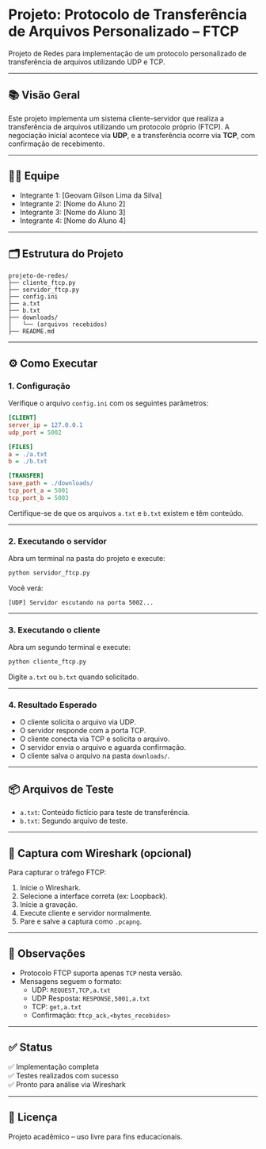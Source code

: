 # Projeto: Protocolo de Transferência de Arquivos Personalizado – FTCP

Projeto de Redes para implementação de um protocolo personalizado de transferência de arquivos utilizando UDP e TCP.

---

## 📚 Visão Geral

Este projeto implementa um sistema cliente-servidor que realiza a transferência de arquivos utilizando um protocolo próprio (FTCP). A negociação inicial acontece via **UDP**, e a transferência ocorre via **TCP**, com confirmação de recebimento.

---

## 👨‍💻 Equipe

- Integrante 1: [Geovam Gilson Lima da Silva]
- Integrante 2: [Nome do Aluno 2]
- Integrante 3: [Nome do Aluno 3]
- Integrante 4: [Nome do Aluno 4]

---

## 🗂️ Estrutura do Projeto

```
projeto-de-redes/
├── cliente_ftcp.py
├── servidor_ftcp.py
├── config.ini
├── a.txt
├── b.txt
├── downloads/
│   └── (arquivos recebidos)
├── README.md
```

---

## ⚙️ Como Executar

### 1. Configuração

Verifique o arquivo `config.ini` com os seguintes parâmetros:

```ini
[CLIENT]
server_ip = 127.0.0.1
udp_port = 5002

[FILES]
a = ./a.txt
b = ./b.txt

[TRANSFER]
save_path = ./downloads/
tcp_port_a = 5001
tcp_port_b = 5003
```

Certifique-se de que os arquivos `a.txt` e `b.txt` existem e têm conteúdo.

---

### 2. Executando o servidor

Abra um terminal na pasta do projeto e execute:

```bash
python servidor_ftcp.py
```

Você verá:

```
[UDP] Servidor escutando na porta 5002...
```

---
### 3. Executando o cliente

Abra um segundo terminal e execute:

```bash
python cliente_ftcp.py
```

Digite `a.txt` ou `b.txt` quando solicitado.

---

### 4. Resultado Esperado

- O cliente solicita o arquivo via UDP.
- O servidor responde com a porta TCP.
- O cliente conecta via TCP e solicita o arquivo.
- O servidor envia o arquivo e aguarda confirmação.
- O cliente salva o arquivo na pasta `downloads/`.

---

## 📦 Arquivos de Teste

- `a.txt`: Conteúdo fictício para teste de transferência.
- `b.txt`: Segundo arquivo de teste.

---

## 📡 Captura com Wireshark (opcional)

Para capturar o tráfego FTCP:

1. Inicie o Wireshark.
2. Selecione a interface correta (ex: Loopback).
3. Inicie a gravação.
4. Execute cliente e servidor normalmente.
5. Pare e salve a captura como `.pcapng`.

---

## 📌 Observações

- Protocolo FTCP suporta apenas `TCP` nesta versão.
- Mensagens seguem o formato:
  - UDP: `REQUEST,TCP,a.txt`
  - UDP Resposta: `RESPONSE,5001,a.txt`
  - TCP: `get,a.txt`
  - Confirmação: `ftcp_ack,<bytes_recebidos>`

---

## ✅ Status

✅ Implementação completa  
✅ Testes realizados com sucesso  
✅ Pronto para análise via Wireshark

---

## 📁 Licença

Projeto acadêmico – uso livre para fins educacionais.
